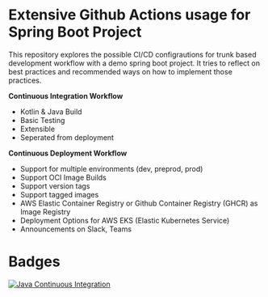 # Extensive Github Actions usage for Spring Boot Project

This repository explores the possible CI/CD configrautions for trunk based development workflow with a demo spring boot project.
It tries to reflect on best practices and recommended ways on how to implement those practices.

**Continuous Integration Workflow**
* Kotlin & Java Build
* Basic Testing
* Extensible
* Seperated from deployment

**Continuous Deployment Workflow**
* Support for multiple environments (dev, preprod, prod)
* Support OCI Image Builds
* Support version tags
* Support tagged images
* AWS Elastic Container Registry or Github Container Registry (GHCR) as Image Registry
* Deployment Options for AWS EKS (Elastic Kubernetes Service)
* Announcements on Slack, Teams

# Badges
[![Java Continuous Integration](https://github.com/anphlax/pipedemo/actions/workflows/ci.yml/badge.svg)](https://github.com/anphlax/pipedemo/actions/workflows/ci.yml)
